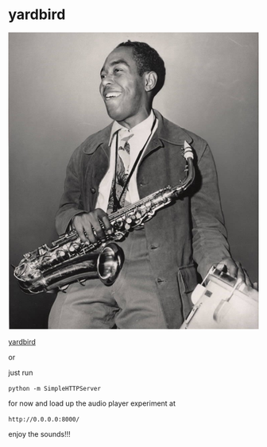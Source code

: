 # yardbird

![yardbird](yardbird.jpg)

[yardbird](http://jdiedrick.github.io/yardbird)

or

just run

`python -m SimpleHTTPServer `

for now and load up the audio player experiment at

`http://0.0.0.0:8000/`

enjoy the sounds!!!
